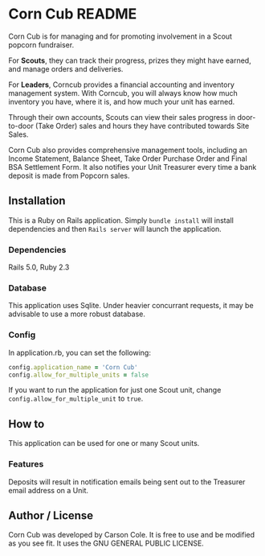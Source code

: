 # Corn Cub README

Corn Cub is for managing and for promoting involvement in a Scout popcorn fundraiser. 

For **Scouts**, they can track their progress, prizes they might have earned, and manage orders and deliveries.

For **Leaders**, Corncub provides a financial accounting and inventory management system. With Corncub, you will always know how much inventory you have, where it is, and how much your unit has earned.

Through their own accounts, Scouts can view their sales progress in door-to-door (Take Order) sales and hours they have contributed towards Site Sales.

Corn Cub also provides comprehensive management tools, including an Income Statement, Balance Sheet, Take Order Purchase Order and Final BSA Settlement Form. It also notifies your Unit Treasurer every time a bank deposit is made from Popcorn sales.

## Installation

This is a Ruby on Rails application. Simply `bundle install` will install dependencies and then `Rails server` will launch the application.

### Dependencies

Rails 5.0, Ruby 2.3

### Database

This application uses Sqlite. Under heavier concurrant requests, it may be advisable to use a more robust database.

### Config

In application.rb, you can set the following:

```ruby
config.application_name = 'Corn Cub'
config.allow_for_multiple_units = false
```

If you want to run the application for just one Scout unit, change `config.allow_for_multiple_unit` to `true`.

## How to

This application can be used for one or many Scout units.

### Features

Deposits will result in notification emails being sent out to the Treasurer email address on a Unit.


## Author / License

Corn Cub was developed by Carson Cole. It is free to use and be modified as you see fit. It uses the GNU GENERAL PUBLIC LICENSE.